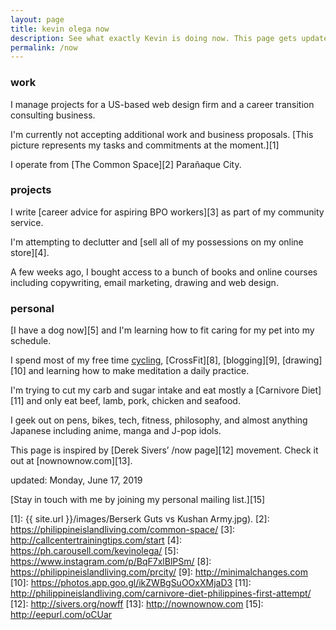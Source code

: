 ```yaml
---
layout: page
title: kevin olega now
description: See what exactly Kevin is doing now. This page gets updated regularly.
permalink: /now
---
```

### work

I manage projects for a US-based web design firm and a career transition consulting business.

I'm currently not accepting additional work and business proposals. [This picture represents my tasks and commitments at the moment.][1]

I operate from [The Common Space][2] Parañaque City.

### projects

I write [career advice for aspiring BPO workers][3] as part of my community service.

I'm attempting to declutter and [sell all of my possessions on my online store][4].

A few weeks ago, I bought access to a bunch of books and online courses including copywriting, email marketing, drawing and web design.

### personal

[I have a dog now][5] and I'm learning how to fit caring for my pet into my schedule.

I spend most of my free time [cycling](https://www.instagram.com/p/BdlqCqkHHJ8/), [CrossFit][8], [blogging][9], [drawing][10] and learning how to make meditation a daily practice.

I'm trying to cut my carb and sugar intake and eat mostly a [Carnivore Diet][11] and only eat beef, lamb, pork, chicken and seafood.

I geek out on pens, bikes, tech, fitness, philosophy, and almost anything Japanese including anime, manga and J-pop idols.

This page is inspired by [Derek Sivers’ /now page][12] movement. Check it out at [nownownow.com][13].

updated: Monday, June 17, 2019

[Stay in touch with me by joining my personal mailing list.][15]

[1]:	{{ site.url }}/images/Berserk Guts vs Kushan Army.jpg).
[2]:	https://philippineislandliving.com/common-space/
[3]:	http://callcentertrainingtips.com/start
[4]:	https://ph.carousell.com/kevinolega/
[5]:	https://www.instagram.com/p/BqF7xlBlPSm/
[8]:	https://philippineislandliving.com/prcity/
[9]:	http://minimalchanges.com
[10]:	https://photos.app.goo.gl/ikZWBgSuOOxXMjaD3
[11]:	http://philippineislandliving.com/carnivore-diet-philippines-first-attempt/
[12]:	http://sivers.org/nowff
[13]:	http://nownownow.com
[15]:	http://eepurl.com/oCUar
